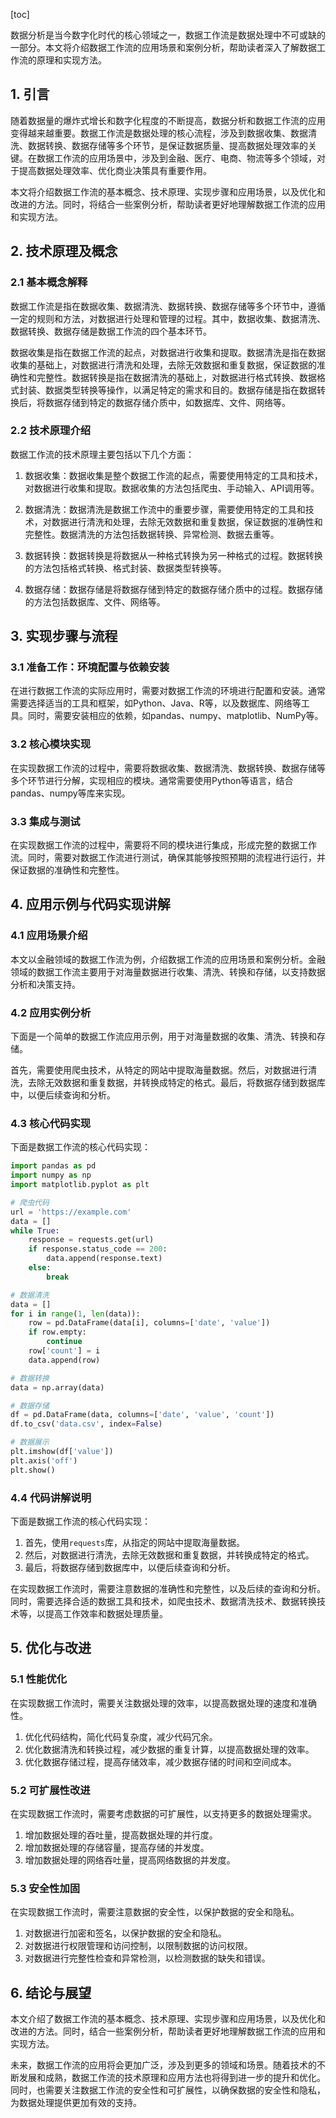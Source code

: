 
[toc]                    
                
                
数据分析是当今数字化时代的核心领域之一，数据工作流是数据处理中不可或缺的一部分。本文将介绍数据工作流的应用场景和案例分析，帮助读者深入了解数据工作流的原理和实现方法。

## 1. 引言

随着数据量的爆炸式增长和数字化程度的不断提高，数据分析和数据工作流的应用变得越来越重要。数据工作流是数据处理的核心流程，涉及到数据收集、数据清洗、数据转换、数据存储等多个环节，是保证数据质量、提高数据处理效率的关键。在数据工作流的应用场景中，涉及到金融、医疗、电商、物流等多个领域，对于提高数据处理效率、优化商业决策具有重要作用。

本文将介绍数据工作流的基本概念、技术原理、实现步骤和应用场景，以及优化和改进的方法。同时，将结合一些案例分析，帮助读者更好地理解数据工作流的应用和实现方法。

## 2. 技术原理及概念

### 2.1 基本概念解释

数据工作流是指在数据收集、数据清洗、数据转换、数据存储等多个环节中，遵循一定的规则和方法，对数据进行处理和管理的过程。其中，数据收集、数据清洗、数据转换、数据存储是数据工作流的四个基本环节。

数据收集是指在数据工作流的起点，对数据进行收集和提取。数据清洗是指在数据收集的基础上，对数据进行清洗和处理，去除无效数据和重复数据，保证数据的准确性和完整性。数据转换是指在数据清洗的基础上，对数据进行格式转换、数据格式封装、数据类型转换等操作，以满足特定的需求和目的。数据存储是指在数据转换后，将数据存储到特定的数据存储介质中，如数据库、文件、网络等。

### 2.2 技术原理介绍

数据工作流的技术原理主要包括以下几个方面：

1. 数据收集：数据收集是整个数据工作流的起点，需要使用特定的工具和技术，对数据进行收集和提取。数据收集的方法包括爬虫、手动输入、API调用等。

2. 数据清洗：数据清洗是数据工作流中的重要步骤，需要使用特定的工具和技术，对数据进行清洗和处理，去除无效数据和重复数据，保证数据的准确性和完整性。数据清洗的方法包括数据转换、异常检测、数据去重等。

3. 数据转换：数据转换是将数据从一种格式转换为另一种格式的过程。数据转换的方法包括格式转换、格式封装、数据类型转换等。

4. 数据存储：数据存储是将数据存储到特定的数据存储介质中的过程。数据存储的方法包括数据库、文件、网络等。

## 3. 实现步骤与流程

### 3.1 准备工作：环境配置与依赖安装

在进行数据工作流的实际应用时，需要对数据工作流的环境进行配置和安装。通常需要选择适当的工具和框架，如Python、Java、R等，以及数据库、网络等工具。同时，需要安装相应的依赖，如pandas、numpy、matplotlib、NumPy等。

### 3.2 核心模块实现

在实现数据工作流的过程中，需要将数据收集、数据清洗、数据转换、数据存储等多个环节进行分解，实现相应的模块。通常需要使用Python等语言，结合pandas、numpy等库来实现。

### 3.3 集成与测试

在实现数据工作流的过程中，需要将不同的模块进行集成，形成完整的数据工作流。同时，需要对数据工作流进行测试，确保其能够按照预期的流程进行运行，并保证数据的准确性和完整性。

## 4. 应用示例与代码实现讲解

### 4.1 应用场景介绍

本文以金融领域的数据工作流为例，介绍数据工作流的应用场景和案例分析。金融领域的数据工作流主要用于对海量数据进行收集、清洗、转换和存储，以支持数据分析和决策支持。

### 4.2 应用实例分析

下面是一个简单的数据工作流应用示例，用于对海量数据的收集、清洗、转换和存储。

首先，需要使用爬虫技术，从特定的网站中提取海量数据。然后，对数据进行清洗，去除无效数据和重复数据，并转换成特定的格式。最后，将数据存储到数据库中，以便后续查询和分析。

### 4.3 核心代码实现

下面是数据工作流的核心代码实现：

```python
import pandas as pd
import numpy as np
import matplotlib.pyplot as plt

# 爬虫代码
url = 'https://example.com'
data = []
while True:
    response = requests.get(url)
    if response.status_code == 200:
        data.append(response.text)
    else:
        break

# 数据清洗
data = []
for i in range(1, len(data)):
    row = pd.DataFrame(data[i], columns=['date', 'value'])
    if row.empty:
        continue
    row['count'] = i
    data.append(row)

# 数据转换
data = np.array(data)

# 数据存储
df = pd.DataFrame(data, columns=['date', 'value', 'count'])
df.to_csv('data.csv', index=False)

# 数据展示
plt.imshow(df['value'])
plt.axis('off')
plt.show()
```

### 4.4 代码讲解说明

下面是数据工作流的核心代码实现：

1. 首先，使用`requests`库，从指定的网站中提取海量数据。
2. 然后，对数据进行清洗，去除无效数据和重复数据，并转换成特定的格式。
3. 最后，将数据存储到数据库中，以便后续查询和分析。

在实现数据工作流时，需要注意数据的准确性和完整性，以及后续的查询和分析。同时，需要选择合适的数据工具和技术，如爬虫技术、数据清洗技术、数据转换技术等，以提高工作效率和数据处理质量。

## 5. 优化与改进

### 5.1 性能优化

在实现数据工作流时，需要关注数据处理的效率，以提高数据处理的速度和准确性。

1. 优化代码结构，简化代码复杂度，减少代码冗余。
2. 优化数据清洗和转换过程，减少数据的重复计算，以提高数据处理的效率。
3. 优化数据存储过程，提高存储效率，减少数据存储的时间和空间成本。

### 5.2 可扩展性改进

在实现数据工作流时，需要考虑数据的可扩展性，以支持更多的数据处理需求。

1. 增加数据处理的吞吐量，提高数据处理的并行度。
2. 增加数据处理的存储容量，提高存储的并发度。
3. 增加数据处理的网络吞吐量，提高网络数据的并发度。

### 5.3 安全性加固

在实现数据工作流时，需要注意数据的安全性，以保护数据的安全和隐私。

1. 对数据进行加密和签名，以保护数据的安全和隐私。
2. 对数据进行权限管理和访问控制，以限制数据的访问权限。
3. 对数据进行完整性检查和异常检测，以检测数据的缺失和错误。

## 6. 结论与展望

本文介绍了数据工作流的基本概念、技术原理、实现步骤和应用场景，以及优化和改进的方法。同时，结合一些案例分析，帮助读者更好地理解数据工作流的应用和实现方法。

未来，数据工作流的应用将会更加广泛，涉及到更多的领域和场景。随着技术的不断发展和成熟，数据工作流的技术原理和应用方法也将得到进一步的提升和优化。同时，也需要关注数据工作流的安全性和可扩展性，以确保数据的安全性和隐私，为数据处理提供更加有效的支持。

